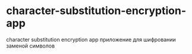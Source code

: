 # character-substitution-encryption-app
character substitution encryption app
приложение для шифровании заменой символов
